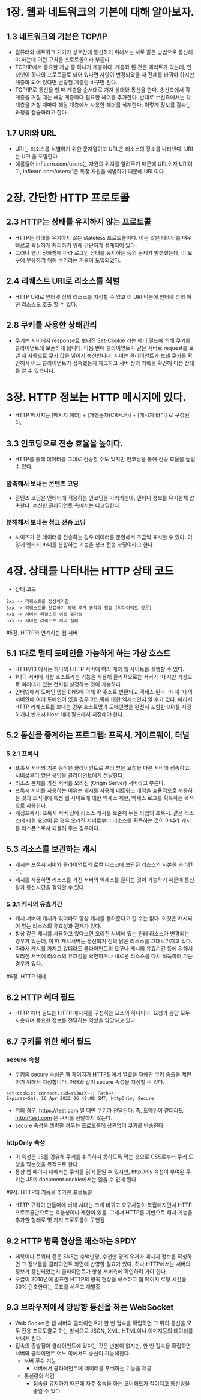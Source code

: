 # 1장. 웹과 네트워크의 기본에 대해 알아보자.
## 1.3 네트워크의 기본은 TCP/IP
+ 컴퓨터와 네트워크 기기가 상호간에 통신하기 위해서는 서로 같은 방법으로 통신해야 하는데 이런 규칙을 프로토콜이라 부른다.
+ TCP/IP에서 중요한 개념 중 하나가 계층이다. 계층화 된 것은 메리트가 있는데, 인터넷이 하나의 프로토콜로 되어 있다면
사양이 변경되었을 때 전체를 바꿔야 하지만 계층화 되어 있다면 변경된 계층만 바꾸면 된다.
+ TCP/IP로 통신을 할 때 계층을 순서대로 거쳐 상대와 통신을 한다. 송신측에서 각 계층을 거칠 때는 해당 계층마다 필요한
헤더를 추가한다. 반대로 수신측에서는 각 계층을 거칠 때마다 해당 계층에서 사용한 헤더를 삭제한다. 이렇게 정보를 감싸는
과정을 캡슐화라고 한다.

## 1.7 URI와 URL
+ URI는 리소스를 식별하기 위한 문자열이고 URL은 리소스의 장소를 나타낸다. URI는 URL을 포함한다.
+ 예를들어 inflearn.com/users는 자원의 위치를 알려주기 때문에 URL이자 URI이고,
  inflearn.com/users/1은 특정 자원을 식별하기 때문에 URI 이다.

# 2장. 간단한 HTTP 프로토콜
## 2.3 HTTP는 상태를 유지하지 않는 프로토콜
+ HTTP는 상태를 유지하지 않는 stateless 프로토콜이다. 이는 많은 데이터를 매우 빠르고 확실하게 처리하기 위해 간단하게 설계되어 있다.
+ 그러나 웹이 진화함에 따라 로그인 상태를 유지하는 등의 문제가 발생했는데, 이 요구에 부응하기 위해 쿠키라는 기술이 도입되었다.

## 2.4 리퀘스트 URI로 리소스를 식별
+ HTTP URI로 인터넷 상의 리소스를 지정할 수 있고 이 URI 덕분에 인터넷 상의 어떤 리소스도 호출 할 수 있다.

## 2.8 쿠키를 사용한 상태관리
+ 쿠키는 서버에서 response로 보내진 Set-Cookie 라는 헤더 필드에 의해 쿠키를 클라이언트에 보존하게 됩니다.
다음 번에 클라이언트가 같은 서버로 request를 보낼 때 자동으로 쿠키 값을 넣어서 송신합니다. 서버는 클라이언트가
보낸 쿠키를 확인해서 어느 클라이언트가 접속했는지 체크하고 서버 상의 기록을 확인해 이전 상태를 알 수 있습니다.

# 3장. HTTP 정보는 HTTP 메시지에 있다.
+ HTTP 메시지는 [메시지 헤더] + [개행문자(CR+LF)] + [메시지 바디] 로 구성된다.

## 3.3 인코딩으로 전송 효율을 높이다.
+ HTTP를 통해 데이터를 그대로 전송할 수도 있지만 인코딩을 통해 전송 효율을 높일 수 있다.
### 압축해서 보내는 콘텐츠 코딩
+ 콘텐츠 코딩은 엔티티에 적용하는 인코딩을 가리키는데, 엔티니 정보를 유지한채 압축한다. 수신한 클라이언트 측에서는 디코딩한다.
### 분해해서 보내는 청크 전송 코딩
+ 사이즈가 큰 데이터를 전송하는 경우 데이터를 분할해서 조금씩 표시할 수 있다. 이렇게 엔티티 바디를 분할하는
기능을 청크 전송 코딩이라고 한다.

# 4장. 상태를 나타내는 HTTP 상태 코드
+ 상태 코드 
```text
2xx -> 리퀘스트를 정상처리함
3xx -> 리퀘스트를 완료하기 위해 추가 동작이 필요 (리다이렉트 같은)
4xx -> 서버는 리퀘스트 이해 불가능
5xx -> 서버는 리퀘스트 처리 실패
```

#5장. HTTP와 연계하는 웹 서버
## 5.1 1대로 멀티 도메인을 가능하게 하는 가상 호스트
+ HTTP/1.1 에서는 하나의 HTTP 서버에 여러 개의 웹 사이트를 실행할 수 있다.
+ 1대의 서버에 가상 호스트라는 기능을 사용해 물리적으로는 서버가 1대지만 가상으로 여러대가 있는 것처럼 설정하는 것이 가능하다.
+ 인터넷에서 도메인 명은 DNS에 의해 IP 주소로 변환되고 엑세스 된다. 이 때 1대의 서버안에 여러 도메인이 있을 경우 어느쪽에 대한
엑세스인지 알 수가 없다. 따라서 HTTP 리퀘스트를 보내는 경우 호스트명과 도메인명을 완전히 포함한 URI를 지정하거나 
반드시 Host 헤더 필드에서 지정해야 한다.

## 5.2 통신을 중계하는 프로그램: 프록시, 게이트웨이, 터널
### 5.2.1 프록시
+ 프록시 서버의 기본 동작은 클라이언트로 부터 받은 요청을 다른 서버에 전송하고, 서버로부터 받은 응답을 클라이언트에게 전달한다.
+ 리소스 본체를 가진 서버를 오리진 (Origin Server) 서버라고 부른다.
+ 프록시 서버를 사용하는 이유는 캐시를 사용해 네트워크 대역을 효율적으로 사용하는 것과 조직내에 특정 웹 사이트에 대한
엑세스 제한, 엑세스 로그를 획득하는 목적으로 사용한다.
+ 캐싱프록시: 프록시 서버 상에 리소스 캐시를 보존해 두는 타입의 프록시. 같은 리소스에 대한 요청이 온 경우 오리진 서버로부터
리소스를 획득하는 것이 아니라 캐시를 리스폰스로서 되돌려 주는 경우이다.

## 5.3 리소스를 보관하는 캐시
+ 캐시는 프록시 서버와 클라이언트의 로컬 디스크에 보관된 리소스의 사본을 가리킨다.
+ 캐시를 사용하면 리소스를 가진 서버의 엑세스를 줄이는 것이 가능하기 때문에 통신량과 통신시간을 절약할 수 있다.
### 5.3.1 캐시의 유효기간
+ 캐시 서버에 캐시가 있더라도 항상 캐시를 돌려준다고 할 수는 없다. 이것은 캐시되어 있는 리소스의 유효성과 관계가 있다.
+ 항상 같은 캐시를 사용하고 있다보면 오리진 서버에 있는 원래 리소스가 변경되는 경우가 있는데, 이 때 캐시서버는 갱신되기 전의 낡은 리소스를 그대로가지고 있다.
+ 따라서 캐시를 가지고 있더라도 클라이언트의 요구나 캐시의 유효기간 등에 의해서 오리진 서버에 리소스의 유효성을 확인하거나 새로운 리소스를 다시 획득하러 가는 경우가 있다.

#6장. HTTP 헤더
## 6.2 HTTP 헤더 필드
+ HTTP 헤더 필드는 HTTP 메시지를 구성하는 요소의 하나이다. 요청과 응답 모두 사용되며 중요한 정보를
전달하는 역할을 담당하고 있다.

## 6.7 쿠키를 위한 헤더 필드
### secure 속성
+ 쿠키의 secure 속성은 웹 페이지가 HTTPS 에서 열렸을 때에만 쿠키 송출을 제한하기 위해서 지정합니다.
아래와 같이 secure 속성을 지정할 수 있다.
```text
set-cookie: connect.sid=s%3AcX~~; Path=/; 
Expires=Sat, 16 Apr 2022 06:49:08 GMT; HttpOnly; Secure
```
+ 위의 경우, https://test.com 일 때만 쿠키가 전달된다. 즉, 도메인이 같더라도 http://test.com
은 쿠키를 전달하지 않는다. 
+ secure 속성을 생략한 경우는 프로토콜에 상관없이 쿠키를 반송한다.

### httpOnly 속성
+ 이 속성은 JS를 경유해 쿠키를 취득하지 못하도록 막는 것으로 CSS로부터 쿠키 도청을 막는것을 목적으로 한다.
+ 통상 웹 페이지 내에서는 쿠키를 읽어 들일 수 있지만, httpOnly 속성이 부여된 쿠키는 JS의
document.cookie에서는 읽을 수 없게 된다.

#9장. HTTP에 기능을 추가한 프로토콜
+ HTTP 규격이 만들때에 비해 시대는 크게 바뀌고 요구사항이 복잡해지면서 HTTP 프로토콜만으로는
효율성이나 제한이 있음. 그래서 HTTP를 기반으로 해서 기능을 추가한 형태로 몇 가지 프로토콜이 구현됨
## 9.2 HTTP 병목 현상을 해소하는 SPDY
+ 페북이나 트위터 같은 SNS는 수백만명, 수천만 명의 유저가 메시지 정보를 작성하면 그 정보들을
    클라이언트 화면에 반영할 필요가 있다. 허나 HTTP에서는 서버의 정보가 갱신되었는지 클라이언트가 항상
    서버측에 확인하려 가야 한다.
+ 구글이 2010년에 발표한 HTTP의 병목 현상을 해소하고 웹 페이지 로딩 시간을 50% 단축한다는 목표를 세우고 개발중
## 9.3 브라우저에서 양방향 통신을 하는 WebSocket
+ Web Socket은 웹 서버와 클라이언트가 한 번 접속을 확립하면 그 뒤의 통신을 모두 전용 프로토콜로 하는
방식으로 JSON, XML, HTML이나 이미지등의 데이터를 보내게 된다.
+ 접속의 출발점이 클라이언트에 있다는 것은 변함이 없지만, 한 번 접속을 확립하면 서버와 클라이언트 어느 쪽에서도
송신이 가능해진다.
  + 서버 푸쉬 기능
    + 서버에서 클라이언트에 데이터를 푸쉬하는 기능을 제공
  + 통신량의 삭감
    + 접속을 유지하기 때문에 자주 접속을 하는 오버헤드가 적어지고 통신량을 줄일 수 있다.
